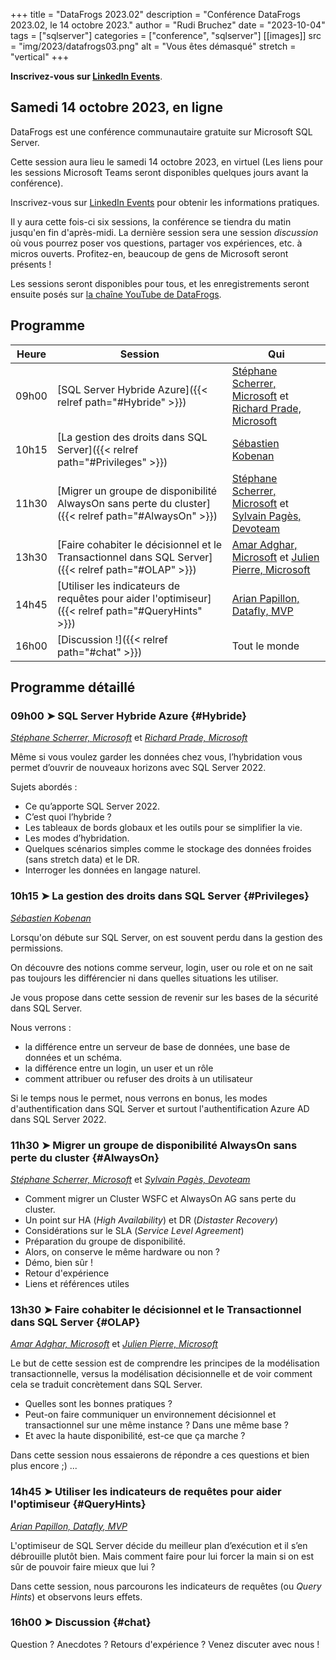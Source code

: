 +++
title = "DataFrogs 2023.02"
description = "Conférence DataFrogs 2023.02, le 14 octobre 2023."
author = "Rudi Bruchez"
date = "2023-10-04"
tags = ["sqlserver"]
categories = ["conference", "sqlserver"]
[[images]]
  src = "img/2023/datafrogs03.png"
  alt = "Vous êtes démasqué"
  stretch = "vertical"
+++

**Inscrivez-vous sur [LinkedIn Events](https://www.linkedin.com/events/datafrogs2023-027094267767230513152/)**.

<!--more-->

## Samedi 14 octobre 2023, en ligne

DataFrogs est une conférence communautaire gratuite sur Microsoft SQL Server.

Cette session aura lieu le samedi 14 octobre 2023, en virtuel (Les liens pour les sessions Microsoft Teams seront disponibles quelques jours avant la conférence).

Inscrivez-vous sur [LinkedIn Events](https://www.linkedin.com/events/datafrogs2023-027094267767230513152/) pour obtenir les informations pratiques.

Il y aura cette fois-ci six sessions, la conférence se tiendra du matin jusqu'en fin d'après-midi. La dernière session sera une session _discussion_ où vous pourrez poser vos questions, partager vos expériences, etc. à micros ouverts. Profitez-en, beaucoup de gens de Microsoft seront présents !

Les sessions seront disponibles pour tous, et les enregistrements seront ensuite posés sur [la chaîne YouTube de DataFrogs](https://www.youtube.com/@datafrogs).

## Programme

| Heure | Session | Qui |
| -------- | ------ | ------ |
| 09h00 | [SQL Server Hybride Azure]({{< relref path="#Hybride" >}}) | [Stéphane Scherrer, Microsoft](https://www.linkedin.com/in/stephanescherrer/) et [Richard Prade, Microsoft](https://www.linkedin.com/in/richard-prade-81155b8/) |
| 10h15 | [La gestion des droits dans SQL Server]({{< relref path="#Privileges" >}}) | [Sébastien Kobenan](https://www.linkedin.com/in/sebastien-kobenan/) |
| 11h30 | [Migrer un groupe de disponibilité AlwaysOn sans perte du cluster]({{< relref path="#AlwaysOn" >}}) | [Stéphane Scherrer, Microsoft](https://www.linkedin.com/in/stephanescherrer/) et [Sylvain Pagès, Devoteam](https://www.linkedin.com/in/sylvain-pag%C3%A8s-2b5170107/) |
| 13h30 | [Faire cohabiter le décisionnel et le Transactionnel dans SQL Server]({{< relref path="#OLAP" >}}) | [Amar Adghar, Microsoft](https://www.linkedin.com/in/amar-adghar-22b300155/) et [Julien Pierre, Microsoft](https://www.linkedin.com/in/julien-pierre-15782127/) |
| 14h45 | [Utiliser les indicateurs de requêtes pour aider l'optimiseur]({{< relref path="#QueryHints" >}}) | [Arian Papillon, Datafly, MVP](https://www.linkedin.com/in/arianpapillon/) |
| 16h00 | [Discussion !]({{< relref path="#chat" >}}) | Tout le monde |


## Programme détaillé

### 09h00 &#10148; SQL Server Hybride Azure {#Hybride}

[_Stéphane Scherrer, Microsoft_](https://www.linkedin.com/in/stephanescherrer/) et [_Richard Prade, Microsoft_](https://www.linkedin.com/in/richard-prade-81155b8/)

Même si vous voulez garder les données chez vous, l’hybridation vous permet d’ouvrir de nouveaux horizons avec SQL Server 2022.

Sujets abordés :

- Ce qu’apporte SQL Server 2022.
- C’est quoi l’hybride ?
- Les tableaux de bords globaux et les outils pour se simplifier la vie.
- Les modes d’hybridation.
- Quelques scénarios simples comme le stockage des données froides (sans stretch data) et le DR.
- Interroger les données en langage naturel.

### 10h15 &#10148; La gestion des droits dans SQL Server {#Privileges}

[_Sébastien Kobenan_](https://www.linkedin.com/in/sebastien-kobenan/)

Lorsqu'on débute sur SQL Server, on est souvent perdu dans la gestion des permissions.

On découvre des notions comme serveur, login, user ou role et on ne sait pas toujours les différencier ni dans quelles situations les utiliser.

Je vous propose dans cette session de revenir sur les bases de la sécurité dans SQL Server.

Nous verrons :

- la différence entre un serveur de base de données, une base de données et un schéma.
- la différence entre un login, un user et un rôle
- comment attribuer ou refuser des droits à un utilisateur

Si le temps nous le permet, nous verrons en bonus, les modes d'authentification dans SQL Server et surtout l'authentification Azure AD dans SQL Server 2022.

### 11h30 &#10148; Migrer un groupe de disponibilité AlwaysOn sans perte du cluster {#AlwaysOn}

[_Stéphane Scherrer, Microsoft_](https://www.linkedin.com/in/stephanescherrer/) et [_Sylvain Pagès, Devoteam_](https://www.linkedin.com/in/sylvain-pag%C3%A8s-2b5170107/)

- Comment migrer un Cluster WSFC et AlwaysOn AG sans perte du cluster.
- Un point sur HA (_High Availability_) et DR (_Distaster Recovery_)
- Considérations sur le SLA (_Service Level Agreement_)
- Préparation du groupe de disponibilité.
- Alors, on conserve le même hardware ou non ?
- Démo, bien sûr !
- Retour d'expérience
- Liens et références utiles

### 13h30 &#10148; Faire cohabiter le décisionnel et le Transactionnel dans SQL Server {#OLAP}

[_Amar Adghar, Microsoft_](https://www.linkedin.com/in/amar-adghar-22b300155/) et [_Julien Pierre, Microsoft_](https://www.linkedin.com/in/julien-pierre-15782127/) 

Le but de cette session est de comprendre les principes de la modélisation transactionnelle, versus la modélisation décisionnelle et de voir comment cela se traduit concrètement dans SQL Server.

- Quelles sont les bonnes pratiques ?
- Peut-on faire communiquer un environnement décisionnel et transactionnel sur une même instance ? Dans une même base ?
- Et avec la haute disponibilité, est-ce que ça marche ?

Dans cette session nous essaierons de répondre a ces questions et bien plus encore ;) ...

### 14h45 &#10148; Utiliser les indicateurs de requêtes pour aider l'optimiseur {#QueryHints}

[_Arian Papillon, Datafly, MVP_](https://www.linkedin.com/in/arianpapillon/)

L'optimiseur de SQL Server décide du meilleur plan d’exécution et il s’en débrouille plutôt bien. Mais comment faire pour lui forcer la main si on est sûr de pouvoir faire mieux que lui ?

Dans cette session, nous parcourons les indicateurs de requêtes (ou _Query Hints_) et observons leurs effets.

### 16h00 &#10148; Discussion {#chat}

Question ? Anecdotes ? Retours d'expérience ? Venez discuter avec nous !